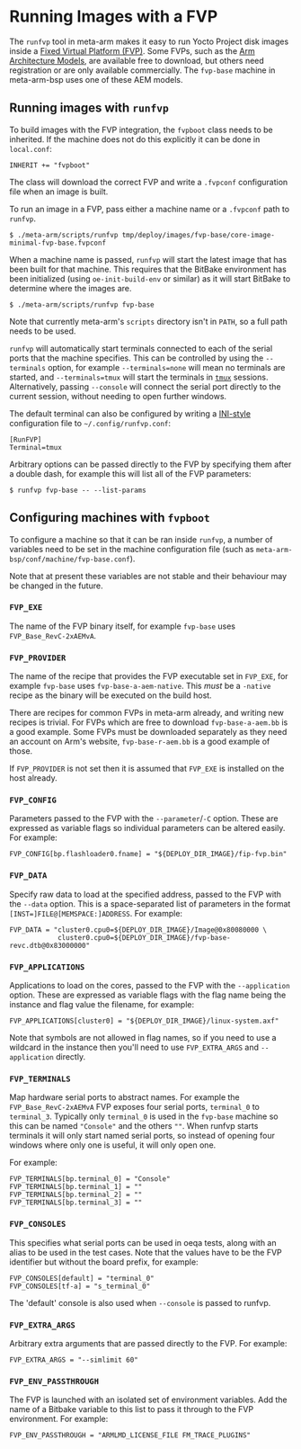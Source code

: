 # Running Images with a FVP

The `runfvp` tool in meta-arm makes it easy to run Yocto Project disk images inside a [Fixed Virtual Platform (FVP)][FVP].  Some FVPs, such as the [Arm Architecture Models][AEM], are available free to download, but others need registration or are only available commercially.  The `fvp-base` machine in meta-arm-bsp uses one of these AEM models.

## Running images with `runfvp`

To build images with the FVP integration, the `fvpboot` class needs to be inherited.  If the machine does not do this explicitly it can be done in `local.conf`:

```
INHERIT += "fvpboot"
```

The class will download the correct FVP and write a `.fvpconf` configuration file when an image is built.

To run an image in a FVP, pass either a machine name or a `.fvpconf` path to `runfvp`.

```
$ ./meta-arm/scripts/runfvp tmp/deploy/images/fvp-base/core-image-minimal-fvp-base.fvpconf
```

When a machine name is passed, `runfvp` will start the latest image that has been built for that machine. This requires that the BitBake environment has been initialized (using `oe-init-build-env` or similar) as it will start BitBake to determine where the images are.

```
$ ./meta-arm/scripts/runfvp fvp-base
```

Note that currently meta-arm's `scripts` directory isn't in `PATH`, so a full path needs to be used.

`runfvp` will automatically start terminals connected to each of the serial ports that the machine specifies.  This can be controlled by using the `--terminals` option, for example `--terminals=none` will mean no terminals are started, and `--terminals=tmux` will start the terminals in [`tmux`][tmux] sessions.  Alternatively, passing `--console` will connect the serial port directly to the current session, without needing to open further windows.

The default terminal can also be configured by writing a [INI-style][INI] configuration file to `~/.config/runfvp.conf`:

```
[RunFVP]
Terminal=tmux
```

Arbitrary options can be passed directly to the FVP by specifying them after a double dash, for example this will list all of the FVP parameters:

```
$ runfvp fvp-base -- --list-params
```

## Configuring machines with `fvpboot`

To configure a machine so that it can be ran inside `runfvp`, a number of variables need to be set in the machine configuration file (such as `meta-arm-bsp/conf/machine/fvp-base.conf`).

Note that at present these variables are not stable and their behaviour may be changed in the future.

### `FVP_EXE`

The name of the FVP binary itself, for example `fvp-base` uses `FVP_Base_RevC-2xAEMvA`.

### `FVP_PROVIDER`

The name of the recipe that provides the FVP executable set in `FVP_EXE`, for example `fvp-base` uses `fvp-base-a-aem-native`.  This *must* be a `-native` recipe as the binary will be executed on the build host.

There are recipes for common FVPs in meta-arm already, and writing new recipes is trivial.  For FVPs which are free to download `fvp-base-a-aem.bb` is a good example. Some FVPs must be downloaded separately as they need an account on Arm's website, `fvp-base-r-aem.bb` is a good example of those.

If `FVP_PROVIDER` is not set then it is assumed that `FVP_EXE` is installed on the host already.

### `FVP_CONFIG`

Parameters passed to the FVP with the `--parameter`/`-C` option.  These are expressed as variable flags so individual parameters can be altered easily. For example:

```
FVP_CONFIG[bp.flashloader0.fname] = "${DEPLOY_DIR_IMAGE}/fip-fvp.bin"
```

### `FVP_DATA`

Specify raw data to load at the specified address, passed to the FVP with the `--data` option.  This is a space-separated list of parameters in the format `[INST=]FILE@[MEMSPACE:]ADDRESS`. For example:

```
FVP_DATA = "cluster0.cpu0=${DEPLOY_DIR_IMAGE}/Image@0x80080000 \
            cluster0.cpu0=${DEPLOY_DIR_IMAGE}/fvp-base-revc.dtb@0x83000000"
```

### `FVP_APPLICATIONS`

Applications to load on the cores, passed to the FVP with the `--application` option.  These are expressed as variable flags with the flag name being the instance and flag value the filename, for example:

```
FVP_APPLICATIONS[cluster0] = "${DEPLOY_DIR_IMAGE}/linux-system.axf"
```

Note that symbols are not allowed in flag names, so if you need to use a wildcard in the instance then you'll need to use `FVP_EXTRA_ARGS` and `--application` directly.

### `FVP_TERMINALS`

Map hardware serial ports to abstract names. For example the `FVP_Base_RevC-2xAEMvA` FVP exposes four serial ports, `terminal_0` to `terminal_3`.  Typically only `terminal_0` is used in the `fvp-base` machine so this can be named `"Console"` and the others `""`.  When runfvp starts terminals it will only start named serial ports, so instead of opening four windows where only one is useful, it will only open one.

For example:
```
FVP_TERMINALS[bp.terminal_0] = "Console"
FVP_TERMINALS[bp.terminal_1] = ""
FVP_TERMINALS[bp.terminal_2] = ""
FVP_TERMINALS[bp.terminal_3] = ""
```

### `FVP_CONSOLES`

This specifies what serial ports can be used in oeqa tests, along with an alias to be used in the test cases. Note that the values have to be the FVP identifier but without the board prefix, for example:
```
FVP_CONSOLES[default] = "terminal_0"
FVP_CONSOLES[tf-a] = "s_terminal_0"
```

The 'default' console is also used when `--console` is passed to runfvp.

### `FVP_EXTRA_ARGS`

Arbitrary extra arguments that are passed directly to the FVP.  For example:

```
FVP_EXTRA_ARGS = "--simlimit 60"
```

### `FVP_ENV_PASSTHROUGH`

The FVP is launched with an isolated set of environment variables. Add the name of a Bitbake variable to this list to pass it through to the FVP environment. For example:

```
FVP_ENV_PASSTHROUGH = "ARMLMD_LICENSE_FILE FM_TRACE_PLUGINS"
```


[AEM]: https://developer.arm.com/tools-and-software/simulation-models/fixed-virtual-platforms/arm-ecosystem-models
[FVP]: https://developer.arm.com/tools-and-software/simulation-models/fixed-virtual-platforms
[tmux]: https://tmux.github.io/
[INI]: https://docs.python.org/3/library/configparser.html
